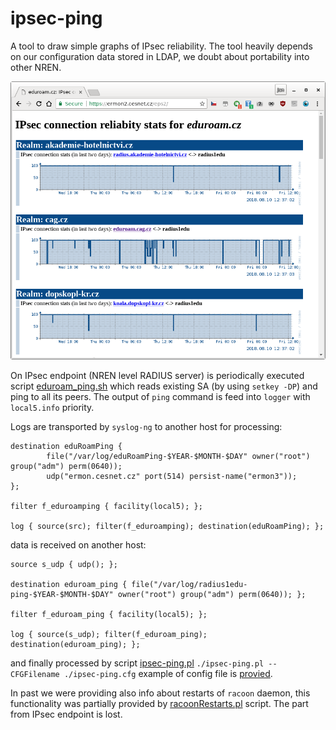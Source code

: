 # ipsec-ping

A tool to draw simple graphs of IPsec reliability. The tool heavily depends on our configuration data stored in LDAP, we doubt about portability into other NREN.

![example ipsec-ping output](https://github.com/CESNET/eduroam-monitor/blob/master/ipsec_ping/docs/example.png?raw=true)

On IPsec endpoint (NREN level RADIUS server) is periodically executed script [eduroam_ping.sh]() which reads existing SA (by using `setkey -DP`) and ping to all its peers. The output of `ping` command is feed into `logger` with `local5.info` priority. 

Logs are transported by `syslog-ng` to another host for processing:

```syslog-ng config
destination eduRoamPing { 
        file("/var/log/eduRoamPing-$YEAR-$MONTH-$DAY" owner("root") group("adm") perm(0640));
        udp("ermon.cesnet.cz" port(514) persist-name("ermon3"));
};

filter f_eduroamping { facility(local5); };

log { source(src); filter(f_eduroamping); destination(eduRoamPing); };
```

data is received on another host:

```syslog-ng config
source s_udp { udp(); };

destination eduroam_ping { file("/var/log/radius1edu-ping-$YEAR-$MONTH-$DAY" owner("root") group("adm") perm(0640)); };

filter f_eduroam_ping { facility(local5); };

log { source(s_udp); filter(f_eduroam_ping); destination(eduroam_ping); };
```

and finally processed by script [ipsec-ping.pl]() `./ipsec-ping.pl --CFGFilename ./ipsec-ping.cfg` example of config file is [provied](ipsec-ping.cfg). 

In past we were providing also info about restarts of `racoon` daemon, this functionality was partially provided by [racoonRestarts.pl]() script. The part from IPsec endpoint is lost.